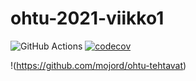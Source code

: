 # ohtu-2021-viikko1


![GitHub Actions](https://github.com/mojord/ohtu-2021-viikko1/workflows/CI/badge.svg)
[![codecov](https://codecov.io/gh/mojord/ohtu-2021-viikko1/branch/main/graph/badge.svg?token=B9OD1DJ278)](https://codecov.io/gh/mojord/ohtu-2021-viikko1)

!(https://github.com/mojord/ohtu-tehtavat)

